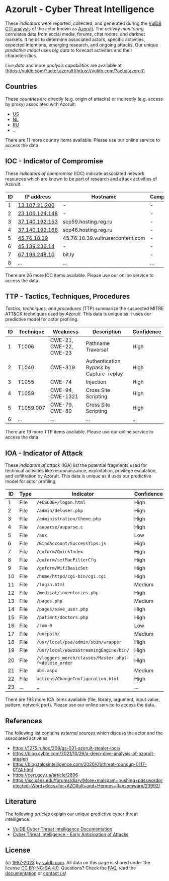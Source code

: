 # Azorult - Cyber Threat Intelligence

These _indicators_ were reported, collected, and generated during the [VulDB CTI analysis](https://vuldb.com/?kb.cti) of the actor known as [Azorult](https://vuldb.com/?actor.azorult). The _activity monitoring_ correlates data from social media, forums, chat rooms, and darknet markets. It helps to determine associated actors, specific activities, expected intentions, emerging research, and ongoing attacks. Our unique _predictive model_ uses _big data_ to forecast activities and their characteristics.

_Live data_ and more _analysis capabilities_ are available at [https://vuldb.com/?actor.azorult](https://vuldb.com/?actor.azorult)

## Countries

These _countries_ are directly (e.g. origin of attacks) or indirectly (e.g. access by proxy) associated with Azorult:

* [US](https://vuldb.com/?country.us)
* [NL](https://vuldb.com/?country.nl)
* [RU](https://vuldb.com/?country.ru)
* ...

There are 11 more country items available. Please use our online service to access the data.

## IOC - Indicator of Compromise

These _indicators of compromise_ (IOC) indicate associated network resources which are known to be part of research and attack activities of Azorult.

ID | IP address | Hostname | Campaign | Confidence
-- | ---------- | -------- | -------- | ----------
1 | [13.107.21.200](https://vuldb.com/?ip.13.107.21.200) | - | - | High
2 | [23.106.124.148](https://vuldb.com/?ip.23.106.124.148) | - | - | High
3 | [37.140.192.153](https://vuldb.com/?ip.37.140.192.153) | scp59.hosting.reg.ru | - | High
4 | [37.140.192.166](https://vuldb.com/?ip.37.140.192.166) | scp46.hosting.reg.ru | - | High
5 | [45.76.18.39](https://vuldb.com/?ip.45.76.18.39) | 45.76.18.39.vultrusercontent.com | - | High
6 | [45.139.236.14](https://vuldb.com/?ip.45.139.236.14) | - | - | High
7 | [67.199.248.10](https://vuldb.com/?ip.67.199.248.10) | bit.ly | - | High
8 | ... | ... | ... | ...

There are 26 more IOC items available. Please use our online service to access the data.

## TTP - Tactics, Techniques, Procedures

_Tactics, techniques, and procedures_ (TTP) summarize the suspected MITRE ATT&CK techniques used by _Azorult_. This data is unique as it uses our predictive model for actor profiling.

ID | Technique | Weakness | Description | Confidence
-- | --------- | -------- | ----------- | ----------
1 | T1006 | CWE-21, CWE-22, CWE-23 | Pathname Traversal | High
2 | T1040 | CWE-319 | Authentication Bypass by Capture-replay | High
3 | T1055 | CWE-74 | Injection | High
4 | T1059 | CWE-94, CWE-1321 | Cross Site Scripting | High
5 | T1059.007 | CWE-79, CWE-80 | Cross Site Scripting | High
6 | ... | ... | ... | ...

There are 19 more TTP items available. Please use our online service to access the data.

## IOA - Indicator of Attack

These _indicators of attack_ (IOA) list the potential fragments used for technical activities like reconnaissance, exploitation, privilege escalation, and exfiltration by Azorult. This data is unique as it uses our predictive model for actor profiling.

ID | Type | Indicator | Confidence
-- | ---- | --------- | ----------
1 | File | `/+CSCOE+/logon.html` | High
2 | File | `/admin/deluser.php` | High
3 | File | `/administration/theme.php` | High
4 | File | `/auparse/auparse.c` | High
5 | File | `/aux` | Low
6 | File | `/BindAccount/SuccessTips.js` | High
7 | File | `/goform/QuickIndex` | High
8 | File | `/goform/setMacFilterCfg` | High
9 | File | `/goform/WifiBasicSet` | High
10 | File | `/home/httpd/cgi-bin/cgi.cgi` | High
11 | File | `/login.html` | Medium
12 | File | `/medical/inventories.php` | High
13 | File | `/pages.php` | Medium
14 | File | `/pages/save_user.php` | High
15 | File | `/patient/doctors.php` | High
16 | File | `/rom-0` | Low
17 | File | `/uncpath/` | Medium
18 | File | `/usr/local/psa/admin/sbin/wrapper` | High
19 | File | `/usr/local/WowzaStreamingEngine/bin/` | High
20 | File | `/vloggers_merch/classes/Master.php?f=delete_order` | High
21 | File | `abm.aspx` | Medium
22 | File | `actions/ChangeConfiguration.html` | High
23 | ... | ... | ...

There are 193 more IOA items available (file, library, argument, input value, pattern, network port). Please use our online service to access the data.

## References

The following list contains _external sources_ which discuss the actor and the associated activities:

* https://1275.ru/ioc/308/gs-031-azorult-stealer-iocs/
* https://blog.cyble.com/2021/10/26/a-deep-dive-analysis-of-azorult-stealer/
* https://blog.talosintelligence.com/2020/01/threat-roundup-0117-0124.html
* https://cert.gov.ua/article/2806
* https://isc.sans.edu/forums/diary/More+malspam+pushing+passwordprotected+Word+docs+for+AZORult+and+Hermes+Ransomware/23992/

## Literature

The following _articles_ explain our unique predictive cyber threat intelligence:

* [VulDB Cyber Threat Intelligence Documentation](https://vuldb.com/?kb.cti)
* [Cyber Threat Intelligence - Early Anticipation of Attacks](https://www.scip.ch/en/?labs.20201022)

## License

(c) [1997-2023](https://vuldb.com/?kb.changelog) by [vuldb.com](https://vuldb.com/?kb.about). All data on this page is shared under the license [CC BY-NC-SA 4.0](https://creativecommons.org/licenses/by-nc-sa/4.0/). Questions? Check the [FAQ](https://vuldb.com/?kb.faq), read the [documentation](https://vuldb.com/?kb) or [contact us](https://vuldb.com/?contact)!
